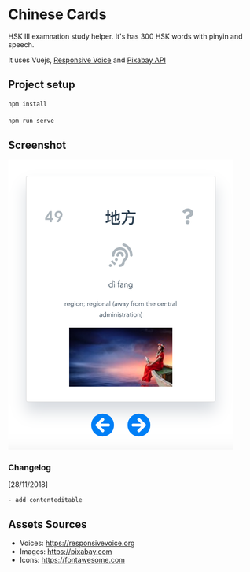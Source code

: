 # Chinese Cards

HSK III examnation study helper. It's has 300 HSK words with pinyin and speech.

It uses Vuejs, [Responsive Voice](https://responsivevoice.org) and [Pixabay API](https://pixabay.com)

## Project setup

```js
npm install

npm run serve
```

## Screenshot

![ChineseCards](screenshot.png)

### Changelog

[28/11/2018]

    - add contenteditable

## Assets Sources

- Voices: https://responsivevoice.org
- Images: https://pixabay.com
- Icons: https://fontawesome.com

